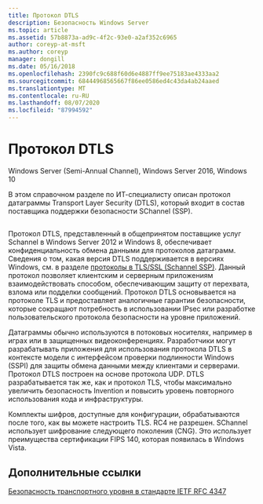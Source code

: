 ```yaml
---
title: Протокол DTLS
description: Безопасность Windows Server
ms.topic: article
ms.assetid: 57b8873a-ad9c-4f2c-93e0-a2af352c6965
author: coreyp-at-msft
ms.author: coreyp
manager: dongill
ms.date: 05/16/2018
ms.openlocfilehash: 2390fc9c688f60d6e4887ff9ee75183ae4333aa2
ms.sourcegitcommit: 68444968565667f86ee0586ed4c43da4ab24aaed
ms.translationtype: MT
ms.contentlocale: ru-RU
ms.lasthandoff: 08/07/2020
ms.locfileid: "87994592"
---
```

# <a name="datagram-transport-layer-security-protocol"></a>Протокол DTLS

Windows Server (Semi-Annual Channel), Windows Server 2016, Windows 10

В этом справочном разделе по ИТ-специалисту описан протокол датаграммы Transport Layer Security (DTLS), который входит в состав поставщика поддержки безопасности SChannel (SSP).

## <a name="BKMK_DTLS"></a>
Протокол DTLS, представленный в общепринятом поставщике услуг Schannel в Windows Server 2012 и Windows 8, обеспечивает конфиденциальность обмена данными для протоколов датаграмм. Сведения о том, какая версия DTLS поддерживается в версиях Windows, см. в разделе [протоколы в TLS/SSL (Schannel SSP)](/windows/win32/secauthn/protocols-in-tls-ssl--schannel-ssp-). Данный протокол позволяет клиентским и серверным приложениям взаимодействовать способом, обеспечивающим защиту от перехвата, взлома или подделки сообщений. Протокол DTLS основывается на протоколе TLS и предоставляет аналогичные гарантии безопасности, которые сокращают потребность в использовании IPsec или разработке пользовательского протокола безопасности на уровне приложений.

Датаграммы обычно используются в потоковых носителях, например в играх или в защищенных видеоконференциях. Разработчики могут разрабатывать приложения для использования протокола DTLS в контексте модели с интерфейсом проверки подлинности Windows (SSPI) для защиты обмена данными между клиентами и серверами. Протокол DTLS построен на основе протокола UDP. DTLS разрабатывается так же, как и протокол TLS, чтобы максимально увеличить безопасность Invention и повысить уровень повторного использования кода и инфраструктуры.

Комплекты шифров, доступные для конфигурации, обрабатываются после того, как вы можете настроить TLS. RC4 не разрешен. SChannel использует шифрование следующего поколения (CNG). Это использует преимущества сертификации FIPS 140, которая появилась в Windows Vista.

## <a name="additional-references"></a>Дополнительные ссылки

[Безопасность транспортного уровня в стандарте IETF RFC 4347](http://tools.ietf.org/html/rfc4347)